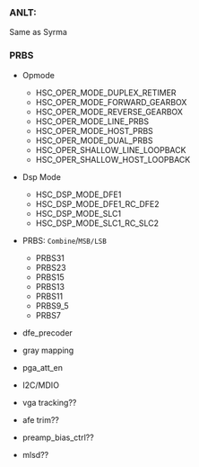 ### ANLT:
Same as Syrma

### PRBS

-   Opmode
    -   HSC_OPER_MODE_DUPLEX_RETIMER
    -   HSC_OPER_MODE_FORWARD_GEARBOX
    -   HSC_OPER_MODE_REVERSE_GEARBOX
    -   HSC_OPER_MODE_LINE_PRBS
    -   HSC_OPER_MODE_HOST_PRBS
    -   HSC_OPER_MODE_DUAL_PRBS
    -   HSC_OPER_SHALLOW_LINE_LOOPBACK
    -   HSC_OPER_SHALLOW_HOST_LOOPBACK

-   Dsp Mode
    -   HSC_DSP_MODE_DFE1
    -   HSC_DSP_MODE_DFE1_RC_DFE2
    -   HSC_DSP_MODE_SLC1
    -   HSC_DSP_MODE_SLC1_RC_SLC2

-   PRBS: `Combine`/`MSB/LSB`
    -   PRBS31
    -   PRBS23
    -   PRBS15
    -   PRBS13
    -   PRBS11
    -   PRBS9_5
    -   PRBS7

-   dfe_precoder
-   gray mapping
-   pga_att_en
-   I2C/MDIO
-   vga tracking??
-   afe trim??
-   preamp_bias_ctrl??
-   mlsd??